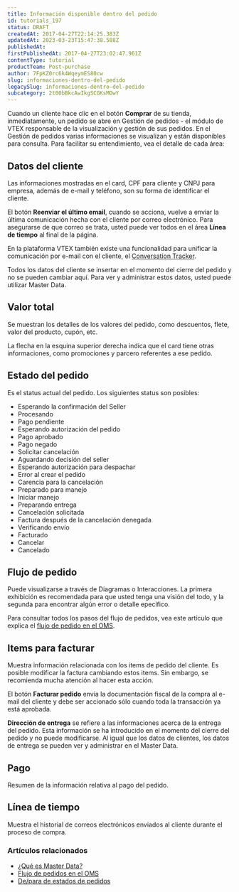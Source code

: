 ```yaml
---
title: Información disponible dentro del pedido
id: tutorials_197
status: DRAFT
createdAt: 2017-04-27T22:14:25.383Z
updatedAt: 2023-03-23T15:47:38.588Z
publishedAt: 
firstPublishedAt: 2017-04-27T23:02:47.961Z
contentType: tutorial
productTeam: Post-purchase
author: 7FpKZ0rc6k4WqeymES80cw
slug: informaciones-dentro-del-pedido
legacySlug: informaciones-dentro-del-pedido
subcategory: 2t00bBkcAwIkgSCGKsMOwY
---
```


Cuando un cliente hace clic en el botón __Comprar__ de su tienda, inmediatamente, un pedido se abre en Gestión de pedidos - el módulo de VTEX responsable de la visualización y gestión de sus pedidos. En el Gestión de pedidos varias informaciones se visualizan y están disponibles para consulta. Para facilitar su entendimiento, vea el detalle de cada área:

## Datos del cliente

Las informaciones mostradas en el card, CPF para cliente y CNPJ para empresa, además de e-mail y teléfono, son su forma de identificar el cliente.

El botón __Reenviar el último email__, cuando se acciona, vuelve a enviar la última comunicación hecha con el cliente por correo electrónico. Para asegurarse de que correo se trata, usted puede ver todos en el área __Línea de tiempo__ al final de la página.

En la plataforma VTEX también existe una funcionalidad para unificar la comunicación por e-mail con el cliente, el [Conversation Tracker](/es/tutorial/conversation-tracker).

Todos los datos del cliente se insertar en el momento del cierre del pedido y no se pueden cambiar aquí. Para ver y administrar estos datos, usted puede utilizar Master Data.

## Valor total

Se muestran los detalles de los valores del pedido, como descuentos, flete, valor del producto, cupón, etc.

La flecha en la esquina superior derecha indica que el card tiene otras informaciones, como promociones y parcero referentes a ese pedido.

## Estado del pedido

Es el status actual del pedido. Los siguientes status son posibles:

- Esperando la confirmación del Seller
- Procesando
- Pago pendiente
- Esperando autorización del pedido
- Pago aprobado
- Pago negado
- Solicitar cancelación
- Aguardando decisión del seller
- Esperando autorización para despachar
- Error al crear el pedido
- Carencia para la cancelación
- Preparado para manejo
- Iniciar manejo
- Preparando entrega
- Cancelación solicitada
- Factura después de la cancelación denegada
- Verificando envío
- Facturado
- Cancelar
- Cancelado

## Flujo de pedido

Puede visualizarse a través de Diagramas o Interacciones. La primera exhibición es recomendada para que usted tenga una visión del todo, y la segunda para encontrar algún error o detalle epecífico.

Para consultar todos los pasos del flujo de pedidos, vea este artículo que explica el [flujo de pedido en el OMS](/es/tutorial/flujo-de-pedido-en-el-oms).

## Items para facturar

Muestra información relacionada con los items de pedido del cliente. Es posible modificar la factura cambiando estos items. Sin embargo, se recomienda mucha atención al hacer esta acción.

El botón __Facturar pedido__ envía la documentación fiscal de la compra al e-mail del cliente y debe ser accionado sólo cuando toda la transacción ya está aprobada.

**Dirección de entrega** se refiere a las informaciones acerca de la entrega del pedido. Esta información se ha introducido en el momento del cierre del pedido y no puede modificarse. Al igual que los datos de clientes, los datos de entrega se pueden ver y administrar en el Master Data.

## Pago

Resumen de la información relativa al pago del pedido.

## Línea de tiempo

Muestra el historial de correos electrónicos enviados al cliente durante el proceso de compra.

### Artículos relacionados
- [¿Qué es Master Data?](/en/tutorial/que-es-master-data)
- [Flujo de pedidos en el OMS](/es/tutorial/flujo-de-pedido-en-el-oms)
- [De/para de estados de pedidos](/es/tutorial/tabla-de-estados-de-pedidos-oms--frequentlyAskedQuestions_773)
